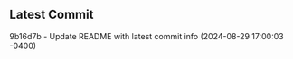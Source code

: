 
## Latest Commit
9b16d7b - Update README with latest commit info (2024-08-29 17:00:03 -0400) <Yunxi-Zhou>
